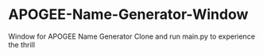 # APOGEE-Name-Generator-Window
Window for APOGEE Name Generator
Clone and run main.py to experience the thrill

